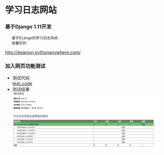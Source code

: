 #   学习日志网站
###  基于Django 1.11开发

       基于Django的学习日志系统
       部署实列

http://beanjun.pythonanywhere.com/

### 加入网页功能测试
- 测试代码   
       [test_code](./test/use_suite_demo.py)
- 测试结果   
![alt](./test/注册登陆测试.png)
